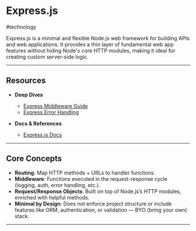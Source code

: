 # Express.js

#technology

Express.js is a minimal and flexible Node.js web framework for building APIs and web applications. It provides a thin layer of fundamental web app features without hiding Node's core HTTP modules, making it ideal for creating custom server-side logic.

---
## Resources

- **Deep Dives**
	- [Express Middleware Guide](https://expressjs.com/en/guide/using-middleware.html)
	- [Express Error Handling](https://expressjs.com/en/guide/error-handling.html)

- **Docs & References** 
	- [Express.js Docs](https://expressjs.com/)

---
## Core Concepts

- **Routing**: Map HTTP methods + URLs to handler functions.
- **Middleware**: Functions executed in the request-response cycle (logging, auth, error handling, etc.).
- **Request/Response Objects**: Built on top of Node.js’s HTTP modules, enriched with helpful methods.
- **Minimal by Design**: Does not enforce project structure or include features like ORM, authentication, or validation — BYO (bring your own) stack.

---
